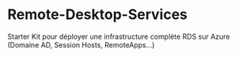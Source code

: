 # Remote-Desktop-Services
Starter Kit pour déployer une infrastructure complète RDS sur Azure (Domaine AD, Session Hosts, RemoteApps…)
